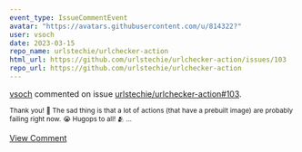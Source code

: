 ```yaml
---
event_type: IssueCommentEvent
avatar: "https://avatars.githubusercontent.com/u/814322?"
user: vsoch
date: 2023-03-15
repo_name: urlstechie/urlchecker-action
html_url: https://github.com/urlstechie/urlchecker-action/issues/103
repo_url: https://github.com/urlstechie/urlchecker-action
---
```


<a href='https://github.com/vsoch' target='_blank'>vsoch</a> commented on issue <a href='https://github.com/urlstechie/urlchecker-action/issues/103' target='_blank'>urlstechie/urlchecker-action#103</a>.

<small>Thank you! :turkey: The sad thing is that a lot of actions (that have a prebuilt image) are probably failing right now. :sob: Hugops to all! :people_hugging: ...</small>

<a href='https://github.com/urlstechie/urlchecker-action/issues/103' target='_blank'>View Comment</a>